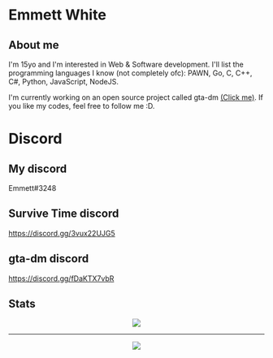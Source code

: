 # Emmett White
## About me
I'm 15yo and I'm interested in Web & Software development. I'll list the programming languages I know (not completely ofc): PAWN, Go, C, C++, C#, Python, JavaScript, NodeJS.

I'm currently working on an open source project called gta-dm [(Click me)](https://github.com/emmett-white/survive-time).
If you like my codes, feel free to follow me :D.

# Discord
## My discord
Emmett#3248

## Survive Time discord
https://discord.gg/3vux22UJG5
## gta-dm discord
https://discord.gg/fDaKTX7vbR

<h2>Stats</h2>

<p align="center">
  <img src="https://github-readme-stats.vercel.app/api?username=emmett-white&show_icons=true&theme=radical">
  <br>
  <hr>
</p>
<p align="center">
  <img src="https://github-readme-stats.vercel.app/api/top-langs/?username=emmett-white&langs_count=8"></p>
